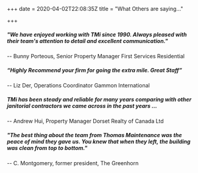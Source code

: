 +++
date = 2020-04-02T22:08:35Z
title = "What Others are saying..."

+++
##### "We have enjoyed working with TMi since 1990. Always pleased with their team's attention to detail and excellent communication."

\-- Bunny Porteous, Senior Property Manager First Services Residential

##### “Highly Recommend your firm for going the extra mile. Great Staff”

\-- Liz Der, Operations Coordinator Gammon International

##### TMi has been steady and reliable for many years comparing with other janitorial contractors we came across in the past years …

\-- Andrew Hui, Property Manager Dorset Realty of Canada Ltd

##### "The best thing about the team from Thomas Maintenance was the peace of mind they gave us. You knew that when they left, the building was clean from top to bottom."

\-- C. Montgomery, former president, The Greenhorn